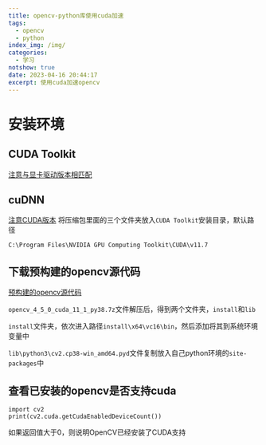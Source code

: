 ```yaml
---
title: opencv-python库使用cuda加速
tags:
  - opencv
  - python
index_img: /img/
categories:
  - 学习
notshow: true
date: 2023-04-16 20:44:17
excerpt: 使用cuda加速opencv
---
```

# 安装环境
## CUDA Toolkit
[注意与显卡驱动版本相匹配](https://developer.nvidia.com/cuda-toolkit-archive)
## cuDNN
[注意CUDA版本](https://developer.nvidia.com/rdp/cudnn-archive)
将压缩包里面的三个文件夹放入`CUDA Toolkit`安装目录，默认路径
```
C:\Program Files\NVIDIA GPU Computing Toolkit\CUDA\v11.7
```
## 下载预构建的opencv源代码
[预构建的opencv源代码](https://jamesbowley.co.uk/downloads/#OpenCV4.5.0)

`opencv_4_5_0_cuda_11_1_py38.7z`文件解压后，得到两个文件夹，`install`和`lib`

`install`文件夹，依次进入路径`install\x64\vc16\bin`，然后添加将其到系统环境变量中

`lib\python3\cv2.cp38-win_amd64.pyd`文件复制放入自己python环境的`site-packages`中

## 查看已安装的opencv是否支持cuda
```
import cv2
print(cv2.cuda.getCudaEnabledDeviceCount())
```
如果返回值大于0，则说明OpenCV已经安装了CUDA支持
